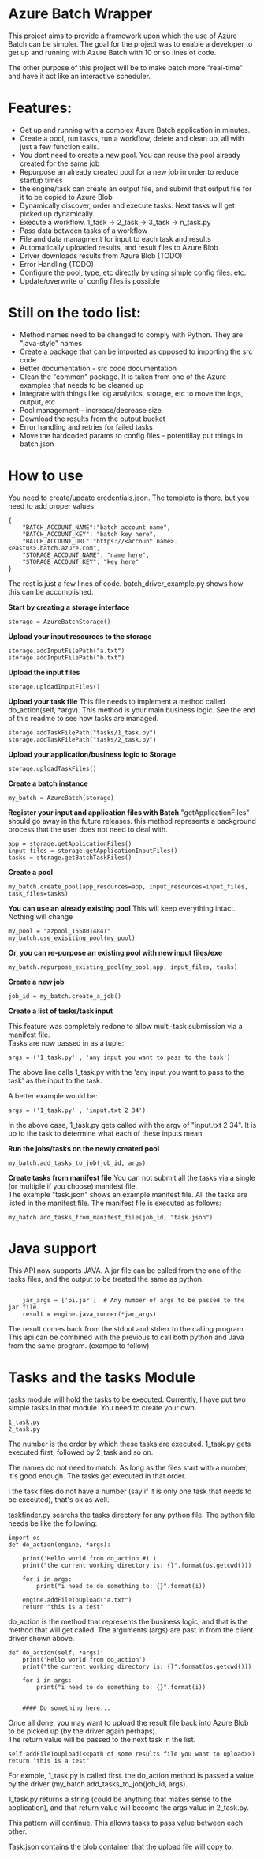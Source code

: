 # Azure Batch Wrapper

This project aims to provide a framework upon which the use of Azure Batch can be simpler.  The goal for the project was to enable a developer to get up and running with Azure Batch with 10 or so lines of code.  

The other purpose of this project will be to make batch more "real-time" and have it act like an interactive scheduler.




# Features:

* Get up and running with a complex Azure Batch application in minutes.  
* Create a pool, run tasks, run a workflow, delete and clean up, all with just a few function calls. 
* You dont need to create a new pool.  You can reuse the pool already created for the same job
* Repurpose an already created pool for a new job in order to reduce startup times
* the engine/task can create an output file, and submit that output file for it to be copied to Azure Blob
* Dynamically discover, order and execute tasks.  Next tasks will get picked up dynamically.
* Execute a workflow.  1_task -> 2_task -> 3_task -> n_task.py
* Pass data between tasks of a workflow
* File and data managment for input to each task and results
* Automatically uploaded results, and result files to Azure Blob
* Driver downloads results from Azure Blob (TODO)
* Error Handling (TODO)
* Configure the pool, type, etc directly by using simple config files. etc.
* Update/overwrite of config files is possible

  
# Still on the todo list:
* Method names need to be changed to comply with Python.  They are "java-style" names
* Create a package that can be imported as opposed to importing the src code
* Better documentation - src code documentation
* Clean the "common" package.  It is taken from one of the Azure examples that needs to be cleaned up
* Integrate with things like log analytics, storage, etc to move the logs, output, etc
* Pool management - increase/decrease size
* Download the results from the output bucket
* Error handling and retries for failed tasks
* Move the hardcoded params to config files - potentillay put things in batch.json



# How to use
You need to create/update credentials.json.  The template is there, but you need to add proper values

```
{
    "BATCH_ACCOUNT_NAME":"batch account name",
    "BATCH_ACCOUNT_KEY": "batch key here",
    "BATCH_ACCOUNT_URL":"https://<account name>.<eastus>.batch.azure.com",
    "STORAGE_ACCOUNT_NAME": "name here",
    "STORAGE_ACCOUNT_KEY": "key here"
}
```


The rest is just a few lines of code.  batch_driver_example.py shows how this can be accomplished.  

**Start by creating a storage interface**
```    
storage = AzureBatchStorage()
```
**Upload your input resources to the storage**
```
storage.addInputFilePath("a.txt")
storage.addInputFilePath("b.txt")
```    
**Upload the input files**
```
storage.uploadInputFiles()
```

**Upload your task file**
This file needs to implement a method called do_action(self, *argv).  This method is your main business logic.  See the end of this readme to see how tasks are managed.
```
storage.addTaskFilePath("tasks/1_task.py")
storage.addTaskFilePath("tasks/2_task.py")
```
   

**Upload your application/business logic to Storage**
```
storage.uploadTaskFiles()
```    
    
**Create a batch instance**
```
my_batch = AzureBatch(storage)
```
    
**Register your input and application files with Batch**
"getApplicationFiles" should go away in the future releases.  this method represents a background process that the user does not need to deal with.
```
app = storage.getApplicationFiles()
input_files = storage.getApplicationInputFiles()
tasks = storage.getBatchTaskFiles()
```

**Create a pool**
```
my_batch.create_pool(app_resources=app, input_resources=input_files, task_files=tasks)
```


**You can use an already existing pool**
This will keep everything intact.  Nothing will change

```
my_pool = "azpool_1558014841"
my_batch.use_exisiting_pool(my_pool)
```

**Or, you can re-purpose an existing pool with new input files/exe**
```
my_batch.repurpose_existing_pool(my_pool,app, input_files, tasks)
```

**Create a new job**
```
job_id = my_batch.create_a_job()
```

**Create a list of tasks/task input**

This feature was completely redone to allow multi-task submission via a manifest file.  
Tasks are now passed in as a tuple:
```    
args = ('1_task.py' , 'any input you want to pass to the task')
```

The above line calls 1_task.py with the 'any input you want to pass to the task' as the input to the task.   

A better example would be:
```    
args = ('1_task.py' , 'input.txt 2 34')
```

In the above case, 1_task.py gets called with the argv of "input.txt 2 34".  It is up to the task to determine 
what each of these inputs mean.   

**Run the jobs/tasks on the newly created pool**

```
my_batch.add_tasks_to_job(job_id, args)
```

**Create tasks from manifest file**
You can not submit all the tasks via a single (or multiple if you choose) manifest file.  
The example "task.json" shows an example manifest file.  All the tasks are listed in the manifest file.  The manifest 
file is executed as follows:

```
my_batch.add_tasks_from_manifest_file(job_id, "task.json")
``` 

# Java support
This API now supports JAVA.   A jar file can be called from the one of the tasks files, and the output to be treated
the same as python.  
```

    jar_args = ['pi.jar']  # Any number of args to be passed to the jar file
    result = engine.java_runner(*jar_args)

```

The result comes back from the stdout and stderr to the calling program.  This api can be combined with the previous 
to call both python and Java from the same program.  (exampe to follow)



# Tasks and the tasks Module

tasks module will hold the tasks to be executed.  Currently, I have put two simple tasks in that module.  You need to create your own.
```
1_task.py 
2_task.py
```
The number is the order by which these tasks are executed.  1_task.py gets executed first, followed by 2_task and so on.  

The names do not need to match. As long as the files start with a number, it's good enough.  The tasks get executed in that order.  

I the task files do not have a number (say if it is only one task that needs to be executed), that's ok as well.  

taskfinder.py searchs the tasks directory for any python file.  The python file needs be like the following:

````
import os
def do_action(engine, *args):

    print('Hello world from do_action #1')
    print("the current working directory is: {}".format(os.getcwd()))

    for i in args:
        print("i need to do something to: {}".format(i))

    engine.addFileToUpload("a.txt")
    return "this is a test"
````

do_action is the method that represents the business logic, and that is the method that will get called.  The arguments (args) are past in from the client driver shown above.  

```
def do_action(self, *args):
    print('Hello world from do_action')
    print("the current working directory is: {}".format(os.getcwd()))

    for i in args:
        print("i need to do something to: {}".format(i))
    
    
    #### Do something here...
```
Once all done, you may want to upload the result file back into Azure Blob to be picked up (by the driver again perhaps).  
The return value will be passed to the next task in the list.   
```
self.addFileToUpload(<<path of some results file you want to upload>>)    
return "this is a test"
```   
For exmple, 1_task.py is called first.  the do_action method is passed a value by the driver (my_batch.add_tasks_to_job(job_id, args).

1_task.py returns a string (could be anything that makes sense to the application), and that return value will become the args value in 2_task.py.

This pattern will continue.  This allows tasks to pass value between each other.  


Task.json contains the blob container that the upload file will copy to.

